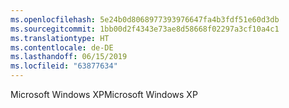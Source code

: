 ```yaml
---
ms.openlocfilehash: 5e24b0d8068977393976647fa4b3fdf51e60d3db
ms.sourcegitcommit: 1bb00d2f4343e73ae8d58668f02297a3cf10a4c1
ms.translationtype: HT
ms.contentlocale: de-DE
ms.lasthandoff: 06/15/2019
ms.locfileid: "63877634"
---
```

<span data-ttu-id="0da07-101">Microsoft Windows XP</span><span class="sxs-lookup"><span data-stu-id="0da07-101">Microsoft Windows XP</span></span>